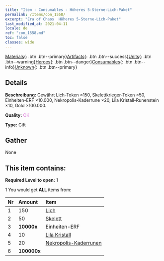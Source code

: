 ```yaml
---
title: "Item - Consumables - Höheres 5-Sterne-Lich-Paket"
permalink: /Items/con_1558/
excerpt: "Era of Chaos  Höheres 5-Sterne-Lich-Paket"
last_modified_at: 2021-04-11
locale: de
ref: "con_1558.md"
toc: false
classes: wide
---
```

 [Materials](/de/Items/){: .btn .btn--primary}[Artifacts](/de/Items/Artifacts/){: .btn .btn--success}[Units](/de/Items/Units/){: .btn .btn--warning}[Heroes](/de/Items/Heroes/){: .btn .btn--danger}[Consumables](/de/Items/Consumables/){: .btn .btn--info}[Unknown](/de/Items/Unknown/){: .btn .btn--primary}

## Details
 **Beschreibung:** Gewährt Lich-Token ×150, Skelettkrieger-Token ×50, Einheiten-ERF ×10.000, Nekropolis-Kaderrune ×20, Lila Kristall-Runenstein ×10, Gold ×100.000.

 **Quality:** <span style="color: #DA70D6">OK</span>

 **Type:** Gift

## Gather

  None

## This item contains:

 **Required Level to open:** 1

 1 You would get **ALL** items  from:

  | Nr | Amount |     Item    |
  |:---|:-------|:------------|
  | 1 | 150 | [Lich](/de/Items/unt_212/) | 
  | 2 | 50 | [Skelett](/de/Items/unt_208/) | 
  | 3 |  **10000x** | Einheiten-ERF |  | 
  | 4 | 10 | [Lila Kristall](/de/Items/con_720/) | 
  | 5 | 20 | [Nekropolis-Kaderrunen](/de/Items/con_755/) | 
  | 6 |  **100000x** | <i class="fas fa-coins"/> |  | 
